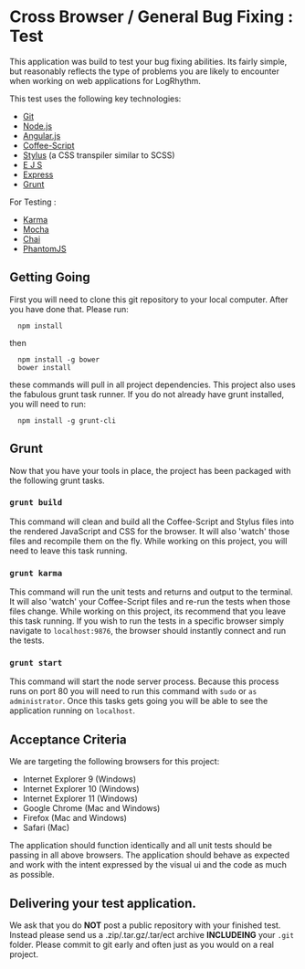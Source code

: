 Cross Browser / General Bug Fixing : Test
==================

This application was build to test your bug fixing abilities. Its fairly simple,
but reasonably reflects the type of problems you are likely to encounter when
working on web applications for LogRhythm.

This test uses the following key technologies:

- [Git](http://git-scm.com/)
- [Node.js](http://nodejs.org/)
- [Angular.js](http://angularjs.org/)
- [Coffee-Script](http://coffeescript.org/)
- [Stylus](http://learnboost.github.io/stylus/) (a CSS transpiler similar to SCSS)
- [E J S](http://embeddedjs.com/)
- [Express](http://expressjs.com/)
- [Grunt](http://gruntjs.com/)

For Testing :

- [Karma](http://karma-runner.github.io/0.12/index.html)
- [Mocha](http://visionmedia.github.io/mocha/)
- [Chai](http://chaijs.com/)
- [PhantomJS](http://phantomjs.org/)

## Getting Going

First you will need to clone this git repository to your local computer. After you
have done that. Please run:

```
  npm install
```
then
```
  npm install -g bower
  bower install
```

these commands will pull in all project dependencies. This project also uses
the fabulous grunt task runner. If you do not already have grunt installed, you
will need to run:

```
  npm install -g grunt-cli
```

## Grunt

Now that you have your tools in place, the project has been packaged with the 
following grunt tasks.

### `grunt build`

This command will clean and build all the Coffee-Script and Stylus files into the
rendered JavaScript and CSS for the browser. It will also 'watch' those files and
recompile them on the fly. While working on this project, you will need to leave
this task running.

### `grunt karma`

This command will run the unit tests and returns and output to the terminal. 
It will also 'watch' your Coffee-Script files and re-run the tests when those 
files change. While working on this project, its recommend that you leave this
task running. If you wish to run the tests in a specific browser simply navigate to
`localhost:9876`, the browser should instantly connect and run the tests.

### `grunt start`

This command will start the node server process. Because this process runs on 
port 80 you will need to run this command with `sudo` or `as administrator`.
Once this tasks gets going you will be able to see the application running on
`localhost`.

## Acceptance Criteria

We are targeting the following browsers for this project:

- Internet Explorer 9 (Windows)
- Internet Explorer 10 (Windows)
- Internet Explorer 11 (Windows)
- Google Chrome (Mac and Windows)
- Firefox (Mac and Windows)
- Safari (Mac)

The application should function identically and all unit tests should be 
passing in all above browsers. The application should behave as expected and work
with the intent expressed by the visual ui and the code as much as possible. 

## Delivering your test application. 

We ask that you do **NOT** post a public repository with your finished test. Instead
please send us a .zip/.tar.gz/.tar/ect archive **INCLUDEING** your `.git` folder. 
Please commit to git early and often just as you would on a real project.